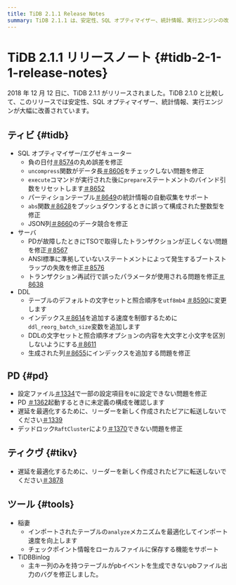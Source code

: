 ```yaml
---
title: TiDB 2.1.1 Release Notes
summary: TiDB 2.1.1 は、安定性、SQL オプティマイザー、統計情報、実行エンジンの改善を伴い、2018 年 12 月 12 日にリリースされました。修正には、負の日付の丸め誤差、圧縮解除関数のデータ長チェック、トランザクションの再試行が含まれます。テーブルのデフォルトの文字セットと照合順序は、utf8mb4 に変更されました。PD と TiKV にもさまざまな修正と最適化が加えられました。Lightning ツールは分析メカニズムを最適化し、チェックポイント情報をローカルに保存するためのサポートを追加しました。TiDB Binlog は、主キー列のみを持つテーブルの pb ファイルの出力バグを修正しました。
---
```


# TiDB 2.1.1 リリースノート {#tidb-2-1-1-release-notes}

2018 年 12 月 12 日に、TiDB 2.1.1 がリリースされました。TiDB 2.1.0 と比較して、このリリースでは安定性、SQL オプティマイザー、統計情報、実行エンジンが大幅に改善されています。

## ティビ {#tidb}

-   SQL オプティマイザー/エグゼキューター
    -   負の日付[＃8574](https://github.com/pingcap/tidb/pull/8574)の丸め誤差を修正
    -   `uncompress`関数がデータ長[＃8606](https://github.com/pingcap/tidb/pull/8606)をチェックしない問題を修正
    -   `execute`コマンドが実行された後に`prepare`ステートメントのバインド引数をリセットします[＃8652](https://github.com/pingcap/tidb/pull/8652)
    -   パーティションテーブル[＃8649](https://github.com/pingcap/tidb/pull/8649)の統計情報の自動収集をサポート
    -   `abs`関数[＃8628](https://github.com/pingcap/tidb/pull/8628)をプッシュダウンするときに誤って構成された整数型を修正
    -   JSON列[＃8660](https://github.com/pingcap/tidb/pull/8660)のデータ競合を修正
-   サーバ
    -   PDが故障したときにTSOで取得したトランザクションが正しくない問題を修正[＃8567](https://github.com/pingcap/tidb/pull/8567)
    -   ANSI標準に準拠していないステートメントによって発生するブートストラップの失敗を修正[＃8576](https://github.com/pingcap/tidb/pull/8576)
    -   トランザクション再試行で誤ったパラメータが使用される問題を修正[＃8638](https://github.com/pingcap/tidb/pull/8638)
-   DDL
    -   テーブルのデフォルトの文字セットと照合順序を`utf8mb4` [＃8590](https://github.com/pingcap/tidb/pull/8590)に変更します
    -   インデックス[＃8614](https://github.com/pingcap/tidb/pull/8614)を追加する速度を制御するために`ddl_reorg_batch_size`変数を追加します
    -   DDLの文字セットと照合順序オプションの内容を大文字と小文字を区別しないようにする[＃8611](https://github.com/pingcap/tidb/pull/8611)
    -   生成された列[＃8655](https://github.com/pingcap/tidb/pull/8655)にインデックスを追加する問題を修正

## PD {#pd}

-   設定ファイル[＃1334](https://github.com/pingcap/pd/pull/1334)で一部の設定項目を`0`に設定できない問題を修正
-   PD [＃1362](https://github.com/pingcap/pd/pull/1362)起動するときに未定義の構成を確認します
-   遅延を最適化するために、リーダーを新しく作成されたピアに転送しないでください[＃1339](https://github.com/pingcap/pd/pull/1339)
-   デッドロック`RaftCluster`により[＃1370](https://github.com/pingcap/pd/pull/1370)できない問題を修正

## ティクヴ {#tikv}

-   遅延を最適化するために、リーダーを新しく作成されたピアに転送しないでください[＃3878](https://github.com/tikv/tikv/pull/3878)

## ツール {#tools}

-   稲妻
    -   インポートされたテーブルの`analyze`メカニズムを最適化してインポート速度を向上します
    -   チェックポイント情報をローカルファイルに保存する機能をサポート
-   TiDBBinlog
    -   主キー列のみを持つテーブルがpbイベントを生成できないpbファイル出力のバグを修正しました。
